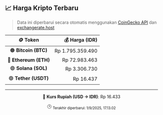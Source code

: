 

<!-- HARGA_KRIPTO -->
## 📈 Harga Kripto Terbaru

> Data ini diperbarui secara otomatis menggunakan [CoinGecko API](https://www.coingecko.com/) dan [exchangerate.host](https://exchangerate.host/)

<div align="center">

| 🪙 Token | 💰 Harga (IDR) |
|:------:|---------------:|
| 🟠 **Bitcoin (BTC)**   | Rp 1.795.359.490 |
| 🔵 **Ethereum (ETH)**  | Rp 72.983.463 |
| 🟣 **Solana (SOL)**    | Rp 3.306.730 |
| 🟢 **Tether (USDT)**   | Rp 16.437 |

---

💱 **Kurs Rupiah (USD → IDR)**: Rp 16.433

🕒 <sub>Terakhir diperbarui: 1/9/2025, 17.13.02</sub>

</div>
<!-- /HARGA_KRIPTO -->